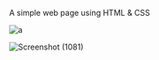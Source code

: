 A simple web page using HTML & CSS

![a](https://user-images.githubusercontent.com/85480387/202716509-e564a3a7-54d0-476f-aae5-eafca79ed4c8.jpg)

![Screenshot (1081)](https://user-images.githubusercontent.com/85480387/202716548-744fa791-983c-44c5-9d60-2f05fea68e81.png)
